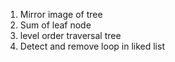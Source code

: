 1. Mirror image of tree
2. Sum of leaf node
3. level order traversal tree
4. Detect and remove loop in liked list